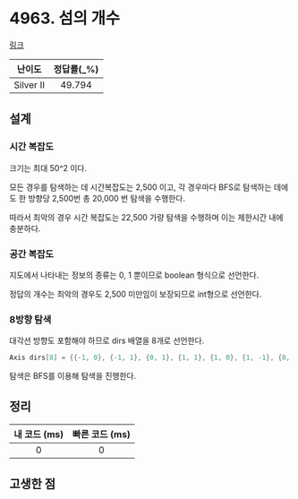 # 4963. 섬의 개수

[링크](https://www.acmicpc.net/problem/4963)

|  난이도   | 정답률(\_%) |
| :-------: | :---------: |
| Silver II |   49.794    |

## 설계

### 시간 복잡도

크기는 최대 50^2 이다.

모든 경우를 탐색하는 데 시간복잡도는 2,500 이고, 각 경우마다 BFS로 탐색하는 데에도 한 방향당 2,500번 총 20,000 번 탐색을 수행한다.

따라서 최악의 경우 시간 복잡도는 22,500 가량 탐색을 수행하며 이는 제한시간 내에 충분하다.

### 공간 복잡도

지도에서 나타내는 정보의 종류는 0, 1 뿐이므로 boolean 형식으로 선언한다.

정답의 개수는 최악의 경우도 2,500 미만임이 보장되므로 int형으로 선언한다.

### 8방향 탐색

대각선 방향도 포함해야 하므로 dirs 배열을 8개로 선언한다.

```cpp
Axis dirs[8] = {{-1, 0}, {-1, 1}, {0, 1}, {1, 1}, {1, 0}, {1, -1}, {0, -1}, {-1, -1}};
```

탐색은 BFS를 이용해 탐색을 진행한다.

## 정리

| 내 코드 (ms) | 빠른 코드 (ms) |
| :----------: | :------------: |
|      0       |       0        |

## 고생한 점
